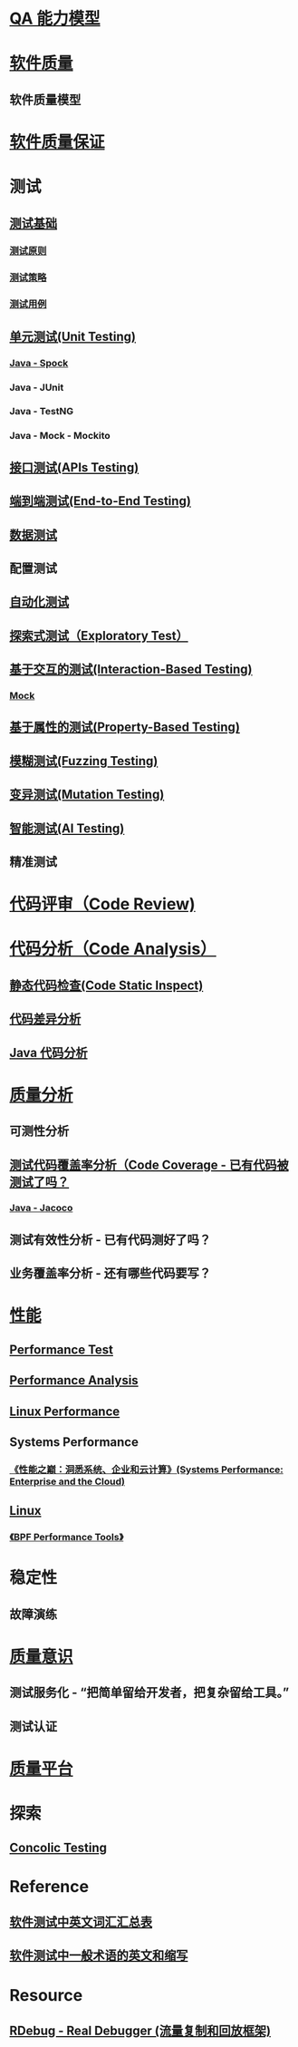 
# [QA 能力模型](_pic/QA-capacity-model.png)

# [软件质量](SQA/SQ.md)
## 软件质量模型
# [软件质量保证](SQA/SQA.md)

# 测试
## [测试基础](Testing/Basic/README.md)
### [测试原则](Testing/Basic/README.md)
### [测试策略](Testing/Basic/README.md)
### [测试用例](Testing/Basic/README.md)

## [单元测试(Unit Testing)](Testing/UnitTest/README.md)
### [Java - Spock](Testing/UnitTest/Java/Spock/README.md)
### Java - JUnit
### Java - TestNG
### Java - Mock - Mockito

## [接口测试(APIs Testing)](Testing/APIsTest/README.md)

## [端到端测试(End-to-End Testing)](Testing/EndToEnd-Test/README.md)

## [数据测试](Testing/DataTest/README.md)
## 配置测试

## [自动化测试](Testing/AutoTest/README.md)

## [探索式测试（Exploratory Test）](ET/README.md)

## [基于交互的测试(Interaction-Based Testing)]()
### [Mock](Testing/InteractionBasedTest/Mock/README.md)
## [基于属性的测试(Property-Based Testing)](Testing/PropertyBasedTest/README.md)
## [模糊测试(Fuzzing Testing)]()
## [变异测试(Mutation Testing)](MutationTest/README.md)
## [智能测试(AI Testing)](Testing/AITest/README.md)
## 精准测试

# [代码评审（Code Review)](CodeReview/README.md)

# [代码分析（Code Analysis）](CodeAnalysis/README.md)
## [静态代码检查(Code Static Inspect)](CodeAnalysis/StaticAnalysis/README.md)
## [代码差异分析](CodeAnalysis/CodeDiff/README.md)
## [Java 代码分析](CodeAnalysis/Java/README.md)

# [质量分析](QualityAnalysis/README.md)
## 可测性分析
## [测试代码覆盖率分析（Code Coverage - 已有代码被测试了吗？](QualityAnalysis/CodeCoverage/README.md)
### [Java - Jacoco](QualityAnalysis/CodeCoverage/Jacoco.md)

## 测试有效性分析 - 已有代码测好了吗？
## 业务覆盖率分析 - 还有哪些代码要写？

# [性能](Perf/README.md)
## [Performance Test](Perf/PerfTest/README.md)
## [Performance Analysis](Perf/PerfAnalysis/README.md)
## [Linux Performance](Perf/LinuxPerf/README.md)

## Systems Performance
### [《性能之巅：洞悉系统、企业和云计算》(Systems Performance: Enterprise and the Cloud)](https://github.com/SunnnyChan/sc.ebooks/tree/master/programme/profile/sys-performance)
## [Linux](Perf/Profile/Linux/README.md)
### [《BPF Performance Tools》](https://github.com/SunnnyChan/sc.ebooks/tree/master/programme/profile/BPF-Perf)

# 稳定性
## 故障演练

# [质量意识](QualityConsciousness/README.md)
## 测试服务化 -  “把简单留给开发者，把复杂留给工具。” 
## 测试认证

# [质量平台](QualityPlatform/README.md)

# 探索
## [Concolic Testing](https://en.wikipedia.org/wiki/Concolic_testing)

# Reference
## [软件测试中英文词汇汇总表](https://www.cnblogs.com/kenfang/articles/4307935.html)
## [软件测试中一般术语的英文和缩写](http://www.51testing.com/html/12/480312-814448.html)

# Resource
## [RDebug - Real Debugger (流量复制和回放框架)](https://github.com/didi/rdebug)
